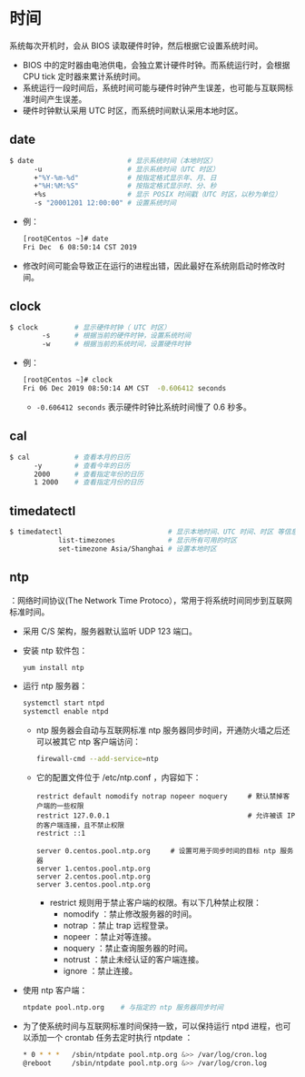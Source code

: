 # 时间

系统每次开机时，会从 BIOS 读取硬件时钟，然后根据它设置系统时间。
- BIOS 中的定时器由电池供电，会独立累计硬件时钟。而系统运行时，会根据 CPU tick 定时器来累计系统时间。
- 系统运行一段时间后，系统时间可能与硬件时钟产生误差，也可能与互联网标准时间产生误差。
- 硬件时钟默认采用 UTC 时区，而系统时间默认采用本地时区。

## date

```sh
$ date                       # 显示系统时间（本地时区）
      -u                     # 显示系统时间（UTC 时区）
      +"%Y-%m-%d"            # 按指定格式显示年、月、日
      +"%H:%M:%S"            # 按指定格式显示时、分、秒
      +%s                    # 显示 POSIX 时间戳（UTC 时区，以秒为单位）
      -s "20001201 12:00:00" # 设置系统时间
```
- 例：
  ```sh
  [root@Centos ~]# date
  Fri Dec  6 08:50:14 CST 2019
  ```
- 修改时间可能会导致正在运行的进程出错，因此最好在系统刚启动时修改时间。

## clock

```sh
$ clock         # 显示硬件时钟（ UTC 时区）
        -s      # 根据当前的硬件时钟，设置系统时间
        -w      # 根据当前的系统时间，设置硬件时钟
```
- 例：
  ```sh
  [root@Centos ~]# clock
  Fri 06 Dec 2019 08:50:14 AM CST  -0.606412 seconds
  ```
  - `-0.606412 seconds` 表示硬件时钟比系统时间慢了 0.6 秒多。

## cal

```sh
$ cal           # 查看本月的日历
      -y        # 查看今年的日历
      2000      # 查看指定年份的日历
      1 2000    # 查看指定月份的日历
```

## timedatectl

```sh
$ timedatectl                          # 显示本地时间、UTC 时间、时区 等信息
            list-timezones             # 显示所有可用的时区
            set-timezone Asia/Shanghai # 设置本地时区
```

## ntp

：网络时间协议(The Network Time Protoco），常用于将系统时间同步到互联网标准时间。
- 采用 C/S 架构，服务器默认监听 UDP 123 端口。
- 安装 ntp 软件包：
  ```sh
  yum install ntp
  ```
- 运行 ntp 服务器：
  ```sh
  systemctl start ntpd
  systemctl enable ntpd
  ```
  - ntp 服务器会自动与互联网标准 ntp 服务器同步时间，开通防火墙之后还可以被其它 ntp 客户端访问：
    ```sh
    firewall-cmd --add-service=ntp
    ```
  - 它的配置文件位于 /etc/ntp.conf ，内容如下：
    ```
    restrict default nomodify notrap nopeer noquery     # 默认禁掉客户端的一些权限
    restrict 127.0.0.1                                  # 允许被该 IP 的客户端连接，且不禁止权限
    restrict ::1

    server 0.centos.pool.ntp.org     # 设置可用于同步时间的目标 ntp 服务器
    server 1.centos.pool.ntp.org
    server 2.centos.pool.ntp.org
    server 3.centos.pool.ntp.org
    ```
    - restrict 规则用于禁止客户端的权限。有以下几种禁止权限：
      - nomodify ：禁止修改服务器的时间。
      - notrap ：禁止 trap 远程登录。
      - nopeer ：禁止对等连接。
      - noquery ：禁止查询服务器的时间。
      - notrust ：禁止未经认证的客户端连接。
      - ignore ：禁止连接。

- 使用 ntp 客户端：
  ```sh
  ntpdate pool.ntp.org    # 与指定的 ntp 服务器同步时间
  ```

- 为了使系统时间与互联网标准时间保持一致，可以保持运行 ntpd 进程，也可以添加一个 crontab 任务去定时执行 ntpdate ：
  ```sh
  * 0 * * *   /sbin/ntpdate pool.ntp.org &>> /var/log/cron.log
  @reboot     /sbin/ntpdate pool.ntp.org &>> /var/log/cron.log
  ```

